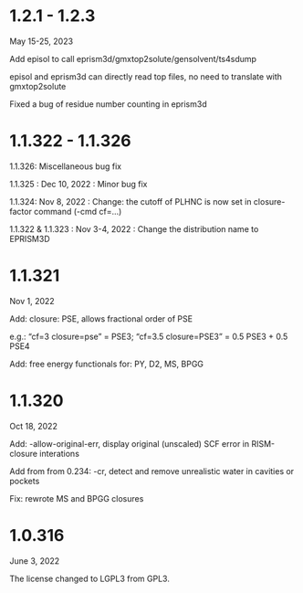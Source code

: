 # 1.2.1 - 1.2.3

May 15-25, 2023

Add episol to call eprism3d/gmxtop2solute/gensolvent/ts4sdump

episol and eprism3d can directly read top files, no need to translate with gmxtop2solute

Fixed a bug of residue number counting in eprism3d


# 1.1.322 - 1.1.326

1.1.326: Miscellaneous bug fix

1.1.325 : Dec 10, 2022 : Minor bug fix

1.1.324: Nov 8, 2022 : Change: the cutoff of PLHNC is now set in closure-factor command (-cmd cf=...)

1.1.322 & 1.1.323 : Nov 3-4, 2022 : Change the distribution name to EPRISM3D


# 1.1.321

Nov 1, 2022

Add: closure: PSE, allows fractional order of PSE

e.g.: “cf=3 closure=pse” = PSE3; “cf=3.5 closure=PSE3” = 0.5 PSE3 + 0.5 PSE4

Add: free energy functionals for: PY, D2, MS, BPGG


# 1.1.320

Oct 18, 2022

Add: -allow-original-err, display original (unscaled) SCF error in RISM-closure interations

Add from from 0.234: -cr, detect and remove unrealistic water in cavities or pockets

Fix: rewrote MS and BPGG closures


# 1.0.316

June 3, 2022

The license changed to LGPL3 from GPL3.
